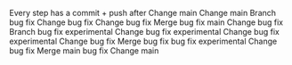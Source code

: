 Every step has a commit + push after
Change main
Change main
Branch bug fix
Change bug fix
Change bug fix
Merge bug fix main
Change bug fix
Branch bug fix experimental
Change bug fix experimental
Change bug fix experimental
Change bug fix
Merge bug fix bug fix experimental
Change bug fix
Merge main bug fix
Change main